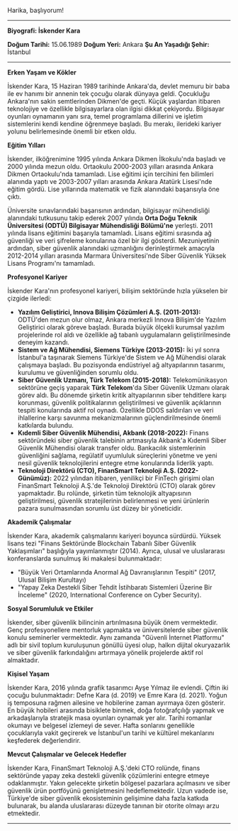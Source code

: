 Harika, başlıyorum!

---

**Biyografi: İskender Kara**

**Doğum Tarihi:** 15.06.1989
**Doğum Yeri:** Ankara
**Şu An Yaşadığı Şehir:** İstanbul

---

**Erken Yaşam ve Kökler**

İskender Kara, 15 Haziran 1989 tarihinde Ankara'da, devlet memuru bir baba ile ev hanımı bir annenin tek çocuğu olarak dünyaya geldi. Çocukluğu Ankara'nın sakin semtlerinden Dikmen'de geçti. Küçük yaşlardan itibaren teknolojiye ve özellikle bilgisayarlara olan ilgisi dikkat çekiyordu. Bilgisayar oyunları oynamanın yanı sıra, temel programlama dillerini ve işletim sistemlerini kendi kendine öğrenmeye başladı. Bu merakı, ilerideki kariyer yolunu belirlemesinde önemli bir etken oldu.

**Eğitim Yılları**

İskender, ilköğrenimine 1995 yılında Ankara Dikmen İlkokulu'nda başladı ve 2000 yılında mezun oldu. Ortaokulu 2000-2003 yılları arasında Ankara Dikmen Ortaokulu'nda tamamladı. Lise eğitimi için tercihini fen bilimleri alanında yaptı ve 2003-2007 yılları arasında Ankara Atatürk Lisesi'nde eğitim gördü. Lise yıllarında matematik ve fizik alanındaki başarısıyla öne çıktı.

Üniversite sınavlarındaki başarısının ardından, bilgisayar mühendisliği alanındaki tutkusunu takip ederek 2007 yılında **Orta Doğu Teknik Üniversitesi (ODTÜ) Bilgisayar Mühendisliği Bölümü'ne** yerleşti. 2011 yılında lisans eğitimini başarıyla tamamladı. Lisans eğitimi sırasında ağ güvenliği ve veri şifreleme konularına özel bir ilgi gösterdi. Mezuniyetinin ardından, siber güvenlik alanındaki uzmanlığını derinleştirmek amacıyla 2012-2014 yılları arasında Marmara Üniversitesi'nde Siber Güvenlik Yüksek Lisans Programı'nı tamamladı.

**Profesyonel Kariyer**

İskender Kara'nın profesyonel kariyeri, bilişim sektöründe hızla yükselen bir çizgide ilerledi:

*   **Yazılım Geliştirici, Innova Bilişim Çözümleri A.Ş. (2011-2013):** ODTÜ'den mezun olur olmaz, Ankara merkezli Innova Bilişim'de Yazılım Geliştirici olarak göreve başladı. Burada büyük ölçekli kurumsal yazılım projelerinde rol aldı ve özellikle ağ tabanlı uygulamaların geliştirilmesinde deneyim kazandı.
*   **Sistem ve Ağ Mühendisi, Siemens Türkiye (2013-2015):** İki yıl sonra İstanbul'a taşınarak Siemens Türkiye'de Sistem ve Ağ Mühendisi olarak çalışmaya başladı. Bu pozisyonda endüstriyel ağ altyapılarının tasarımı, kurulumu ve güvenliğinden sorumlu oldu.
*   **Siber Güvenlik Uzmanı, Türk Telekom (2015-2018):** Telekomünikasyon sektörüne geçiş yaparak **Türk Telekom**'da Siber Güvenlik Uzmanı olarak görev aldı. Bu dönemde şirketin kritik altyapılarının siber tehditlere karşı korunması, güvenlik politikalarının geliştirilmesi ve güvenlik açıklarının tespiti konularında aktif rol oynadı. Özellikle DDOS saldırıları ve veri ihlallerine karşı savunma mekanizmalarının güçlendirilmesinde önemli katkılarda bulundu.
*   **Kıdemli Siber Güvenlik Mühendisi, Akbank (2018-2022):** Finans sektöründeki siber güvenlik talebinin artmasıyla Akbank'a Kıdemli Siber Güvenlik Mühendisi olarak transfer oldu. Bankacılık sistemlerinin güvenliğini sağlama, regülatif uyumluluk süreçlerini yönetme ve yeni nesil güvenlik teknolojilerini entegre etme konularında liderlik yaptı.
*   **Teknoloji Direktörü (CTO), FinanSmart Teknoloji A.Ş. (2022-Günümüz):** 2022 yılından itibaren, yenilikçi bir FinTech girişimi olan FinanSmart Teknoloji A.Ş.'de Teknoloji Direktörü (CTO) olarak görev yapmaktadır. Bu rolünde, şirketin tüm teknolojik altyapısının geliştirilmesi, güvenlik stratejilerinin belirlenmesi ve yeni ürünlerin pazara sunulmasından sorumlu üst düzey bir yöneticidir.

**Akademik Çalışmalar**

İskender Kara, akademik çalışmalarını kariyeri boyunca sürdürdü. Yüksek lisans tezi "Finans Sektöründe Blockchain Tabanlı Siber Güvenlik Yaklaşımları" başlığıyla yayımlanmıştır (2014). Ayrıca, ulusal ve uluslararası konferanslarda sunulmuş iki makalesi bulunmaktadır:
*   "Büyük Veri Ortamlarında Anormal Ağ Davranışlarının Tespiti" (2017, Ulusal Bilişim Kurultayı)
*   "Yapay Zeka Destekli Siber Tehdit İstihbaratı Sistemleri Üzerine Bir İnceleme" (2020, International Conference on Cyber Security).

**Sosyal Sorumluluk ve Etkiler**

İskender, siber güvenlik bilincinin artırılmasına büyük önem vermektedir. Genç profesyonellere mentorluk yapmakta ve üniversitelerde siber güvenlik konulu seminerler vermektedir. Aynı zamanda "Güvenli İnternet Platformu" adlı bir sivil toplum kuruluşunun gönüllü üyesi olup, halkın dijital okuryazarlık ve siber güvenlik farkındalığını artırmaya yönelik projelerde aktif rol almaktadır.

**Kişisel Yaşam**

İskender Kara, 2016 yılında grafik tasarımcı Ayşe Yılmaz ile evlendi. Çiftin iki çocuğu bulunmaktadır: Defne Kara (d. 2019) ve Emre Kara (d. 2021). Yoğun iş temposuna rağmen ailesine ve hobilerine zaman ayırmaya özen gösterir. En büyük hobileri arasında bisiklete binmek, doğa fotoğrafçılığı yapmak ve arkadaşlarıyla stratejik masa oyunları oynamak yer alır. Tarihi romanlar okumayı ve belgesel izlemeyi de sever. Hafta sonlarını genellikle çocuklarıyla vakit geçirerek ve İstanbul'un tarihi ve kültürel mekanlarını keşfederek değerlendirir.

**Mevcut Çalışmalar ve Gelecek Hedefler**

İskender Kara, FinanSmart Teknoloji A.Ş.'deki CTO rolünde, finans sektöründe yapay zeka destekli güvenlik çözümlerini entegre etmeye odaklanmıştır. Yakın gelecekte şirketin bölgesel pazarlara açılmasını ve siber güvenlik ürün portföyünü genişletmesini hedeflemektedir. Uzun vadede ise, Türkiye'de siber güvenlik ekosisteminin gelişimine daha fazla katkıda bulunarak, bu alanda uluslararası düzeyde tanınan bir otorite olmayı arzu etmektedir.

---